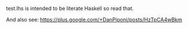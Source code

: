 test.lhs is intended to be literate Haskell so read that.

And also see: https://plus.google.com/+DanPiponi/posts/HzTpCA4wBkm
